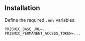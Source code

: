 Installation
------------

Define the required `.env` variables:

```env
PRISMIC_BASE_URL=...
PRISMIC_PERMANENT_ACCESS_TOKEN=...
```
